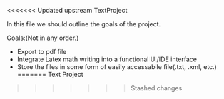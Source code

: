 <<<<<<< Updated upstream
TextProject

In this file we should outline the goals of the project.

Goals:(Not in any order.)
- Export to pdf file
- Integrate Latex math writing into a functional UI/IDE interface
- Store the files in some form of easily accessabile file(.txt, .xml, etc.)
=======
Text Project


>>>>>>> Stashed changes
